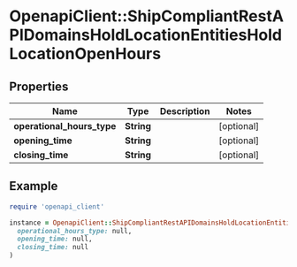 # OpenapiClient::ShipCompliantRestAPIDomainsHoldLocationEntitiesHoldLocationOpenHours

## Properties

| Name | Type | Description | Notes |
| ---- | ---- | ----------- | ----- |
| **operational_hours_type** | **String** |  | [optional] |
| **opening_time** | **String** |  | [optional] |
| **closing_time** | **String** |  | [optional] |

## Example

```ruby
require 'openapi_client'

instance = OpenapiClient::ShipCompliantRestAPIDomainsHoldLocationEntitiesHoldLocationOpenHours.new(
  operational_hours_type: null,
  opening_time: null,
  closing_time: null
)
```

